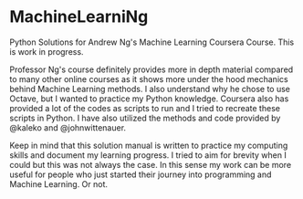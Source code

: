 # MachineLearniNg
Python Solutions for Andrew Ng's Machine Learning Coursera Course. This is work in progress.

Professor Ng's course definitely provides more in depth material compared to many other online courses as it shows more under the hood mechanics behind Machine Learning methods. I also understand why he chose to use Octave, but I wanted to practice my Python knowledge. Coursera also has provided a lot of the codes as scripts to run and I tried to recreate these scripts in Python. I have also utilized the methods and code provided by @kaleko and @johnwittenauer.

Keep in mind that this solution manual is written to practice my computing skills and document my learning progress. I tried to aim for brevity when I could but this was not always the case. In this sense my work can be more useful for people who just started their journey into programming and Machine Learning. Or not. 
